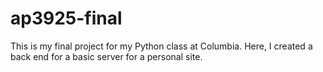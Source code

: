 # ap3925-final
This is my final project for my Python class at Columbia. Here, I created a back end for a basic server for a personal site.
